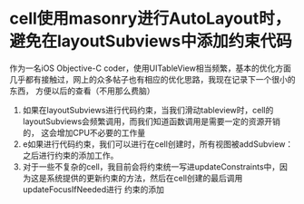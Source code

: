 # cell使用masonry进行AutoLayout时，避免在layoutSubviews中添加约束代码

作为一名iOS Objective-C coder，使用UITableView相当频繁，基本的优化方面几乎都有接触过，网上的众多帖子也有相应的优化思路，我现在记录下一个很小的东西，
方便以后的查看（不用那么费脑）

1. 如果在layoutSubviews进行代码约束，当我们滑动tableview时，cell的layoutSubviews会频繁调用，而我们知道函数调用是需要一定的资源开销的，
  这会增加CPU不必要的工作量
2. e如果进行代码约束，我们可以进行在cell创建时，所有视图被addSubview：之后进行约束的添加工作。
3. 对于一些不复杂的cell，我目前会将约束统一写进updateConstraints中，因为这是系统提供的更新约束的方法，然后在cell创建的最后调用updateFocusIfNeeded进行
  约束的添加

